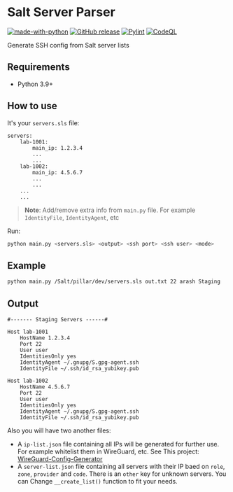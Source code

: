 # Salt Server Parser

[![made-with-python](https://img.shields.io/badge/Made%20with-Python-1f425f.svg)](https://www.python.org/) [![GitHub release](https://img.shields.io/github/release/hatamiarash7/Salt-Server-Parser.svg)](https://GitHub.com/hatamiarash7/Salt-Server-Parser/releases/) [![Pylint](https://github.com/hatamiarash7/Salt-Server-Parser/actions/workflows/pylint.yml/badge.svg?branch=main)](https://github.com/hatamiarash7/Salt-Server-Parser/actions/workflows/pylint.yml) [![CodeQL](https://github.com/hatamiarash7/Salt-Server-Parser/actions/workflows/codeql-analysis.yml/badge.svg)](https://github.com/hatamiarash7/Salt-Server-Parser/actions/workflows/codeql-analysis.yml)

Generate SSH config from Salt server lists

## Requirements

- Python 3.9+

## How to use

It's your `servers.sls` file:

```salt
servers:
    lab-1001:
        main_ip: 1.2.3.4
        ...
        ...
    lab-1002:
        main_ip: 4.5.6.7
        ...
        ...
    ...
    ...

```

> **Note**: Add/remove extra info from `main.py` file. For example `IdentityFile`, `IdentityAgent`, etc

Run:

```bash
python main.py <servers.sls> <output> <ssh port> <ssh user> <mode>
```

## Example

```bash
python main.py /Salt/pillar/dev/servers.sls out.txt 22 arash Staging
```

## Output

```text
#------- Staging Servers ------#

Host lab-1001
    HostName 1.2.3.4
    Port 22
    User user
    IdentitiesOnly yes
    IdentityAgent ~/.gnupg/S.gpg-agent.ssh
    IdentityFile ~/.ssh/id_rsa_yubikey.pub

Host lab-1002
    HostName 4.5.6.7
    Port 22
    User user
    IdentitiesOnly yes
    IdentityAgent ~/.gnupg/S.gpg-agent.ssh
    IdentityFile ~/.ssh/id_rsa_yubikey.pub
```

Also you will have two another files:

- A `ip-list.json` file containing all IPs will be generated for further use. For example whitelist them in WireGuard, etc. See This project: [WireGuard-Config-Generator](https://github.com/hatamiarash7/WireGuard-Config-Generator)
- A `server-list.json` file containing all servers with their IP baed on `role`, `zone`, `provider` and `code`. There is an `other` key for unknown servers. You can Change `__create_list()` function to fit your needs.
